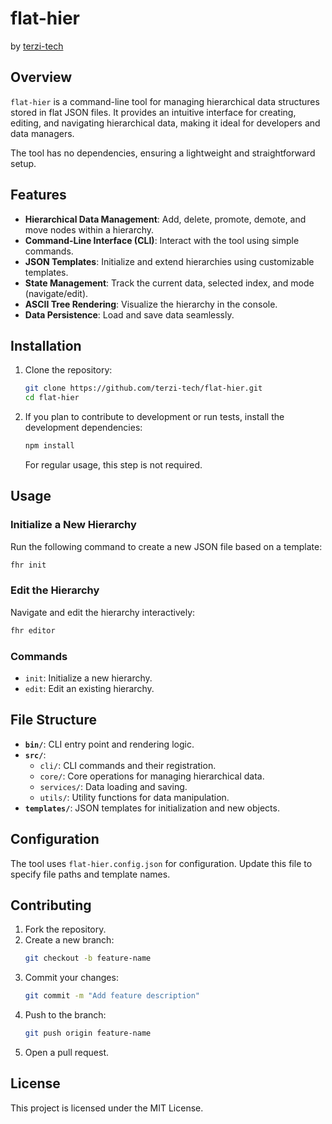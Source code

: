 # flat-hier
by [terzi-tech](https://github.com/terzi-tech)

## Overview
`flat-hier` is a command-line tool for managing hierarchical data structures stored in flat JSON files. It provides an intuitive interface for creating, editing, and navigating hierarchical data, making it ideal for developers and data managers. 

The tool has no dependencies, ensuring a lightweight and straightforward setup.

## Features
- **Hierarchical Data Management**: Add, delete, promote, demote, and move nodes within a hierarchy.
- **Command-Line Interface (CLI)**: Interact with the tool using simple commands.
- **JSON Templates**: Initialize and extend hierarchies using customizable templates.
- **State Management**: Track the current data, selected index, and mode (navigate/edit).
- **ASCII Tree Rendering**: Visualize the hierarchy in the console.
- **Data Persistence**: Load and save data seamlessly.

## Installation
1. Clone the repository:
   ```bash
   git clone https://github.com/terzi-tech/flat-hier.git
   cd flat-hier
   ```
2. If you plan to contribute to development or run tests, install the development dependencies:
   ```bash
   npm install
   ```
   For regular usage, this step is not required.

## Usage
### Initialize a New Hierarchy
Run the following command to create a new JSON file based on a template:
```bash
fhr init
```

### Edit the Hierarchy
Navigate and edit the hierarchy interactively:
```bash
fhr editor
```

### Commands
- `init`: Initialize a new hierarchy.
- `edit`: Edit an existing hierarchy.

## File Structure
- **`bin/`**: CLI entry point and rendering logic.
- **`src/`**:
  - `cli/`: CLI commands and their registration.
  - `core/`: Core operations for managing hierarchical data.
  - `services/`: Data loading and saving.
  - `utils/`: Utility functions for data manipulation.
- **`templates/`**: JSON templates for initialization and new objects.

## Configuration
The tool uses `flat-hier.config.json` for configuration. Update this file to specify file paths and template names.

## Contributing
1. Fork the repository.
2. Create a new branch:
   ```bash
   git checkout -b feature-name
   ```
3. Commit your changes:
   ```bash
   git commit -m "Add feature description"
   ```
4. Push to the branch:
   ```bash
   git push origin feature-name
   ```
5. Open a pull request.

## License
This project is licensed under the MIT License.